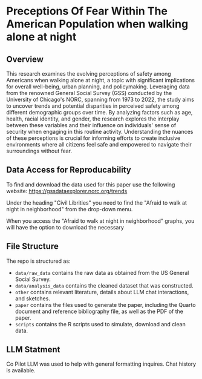 # Preceptions Of Fear Within The American Population when walking alone at night

## Overview

This research examines the evolving perceptions of safety among Americans when walking alone at night, a topic with significant implications for overall well-being, urban planning, and policymaking. Leveraging data from the renowned General Social Survey (GSS) conducted by the University of Chicago's NORC, spanning from 1973 to 2022, the study aims to uncover trends and potential disparities in perceived safety among different demographic groups over time. By analyzing factors such as age, health, racial identity, and gender, the research explores the interplay between these variables and their influence on individuals' sense of security when engaging in this routine activity. Understanding the nuances of these perceptions is crucial for informing efforts to create inclusive environments where all citizens feel safe and empowered to navigate their surroundings without fear.

## Data Access for Reproducability

To find and download the data used for this paper use the following website: https://gssdataexplorer.norc.org/trends 

Under the heading "Civil Librities" you need to find the "Afraid to walk at night in neighborhood" from the drop-down menu. 

When you access the "Afraid to walk at night in neighborhood" graphs, you will have the option to download the necessary

## File Structure

The repo is structured as: 

-   `data/raw_data` contains the raw data as obtained from the  US General Social Survey.
-   `data/analysis_data` contains the cleaned dataset that was constructed.
-   `other` contains relevant literature, details about LLM chat interactions, and sketches.
-   `paper` contains the files used to generate the paper, including the Quarto document and reference bibliography file, as well as the PDF of the paper. 
-   `scripts` contains the R scripts used to simulate, download and clean data.


## LLM Statment

Co Pilot LLM was used to help with general formatting inquires. Chat history is available.


